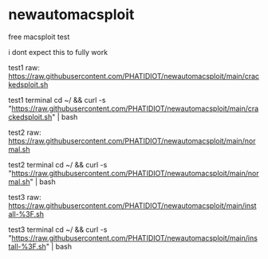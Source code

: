 # newautomacsploit
free macsploit test

i dont expect this to fully work
 
  
 test1 raw: https://raw.githubusercontent.com/PHATIDIOT/newautomacsploit/main/crackedsploit.sh

 
 test1 terminal
 cd ~/ && curl -s "https://raw.githubusercontent.com/PHATIDIOT/newautomacsploit/main/crackedsploit.sh" | bash 

 test2 raw: https://raw.githubusercontent.com/PHATIDIOT/newautomacsploit/main/normal.sh

 test2 terminal
cd ~/ && curl -s "https://raw.githubusercontent.com/PHATIDIOT/newautomacsploit/main/normal.sh" | bash

test3 raw: https://raw.githubusercontent.com/PHATIDIOT/newautomacsploit/main/install-%3F.sh


test3 terminal
cd ~/ && curl -s "https://raw.githubusercontent.com/PHATIDIOT/newautomacsploit/main/install-%3F.sh" | bash

